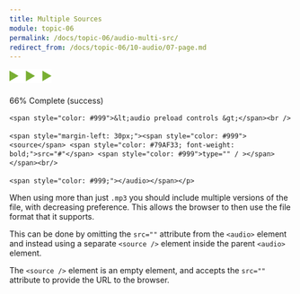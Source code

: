 ```yaml
---
title: Multiple Sources
module: topic-06
permalink: /docs/topic-06/audio-multi-src/
redirect_from: /docs/topic-06/10-audio/07-page.md
---
```


<img src="./../../../img/arrow-divider.svg" style="width: 75px; border: none; margin: 0px 0 20px 0" />

<div class="panel panel-success">
  <div class="progress" style="margin-bottom: 0; border-bottom-left-radius: 0; border-bottom-right-radius: 0;">
    <div class="progress-bar progress-bar-success progress-bar-striped" role="progressbar" aria-valuenow="66" aria-valuemin="0" aria-valuemax="100" style="width: 66%">
      <span class="sr-only">66% Complete (success)</span>
    </div>
  </div>
  <div class="panel-body">
    <p style="font-size: large; margin: 0;">

    <span style="color: #999">&lt;audio preload controls &gt;</span><br />

    <span style="margin-left: 30px;"><span style="color: #999"><source</span> <span style="color: #79AF33; font-weight: bold;">src="#"</span> <span style="color: #999">type="" / ></span></span><br/>

    <span style="color: #999;"></audio></span></p>
  </div>
</div>


When using more than just `.mp3` you should include multiple versions of the file, with decreasing preference. This allows the browser to then use the file format that it supports.

This can be done by omitting the `src=""` attribute from the `<audio>` element and instead using a separate `<source />` element inside the parent `<audio>` element.

The `<source />` element is an empty element, and accepts the `src=""` attribute to provide the URL to the browser.
